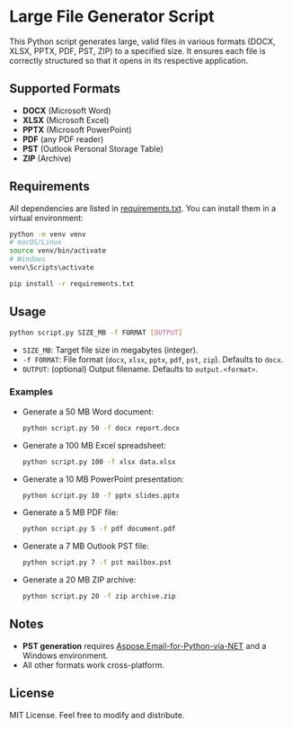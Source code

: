 # Large File Generator Script

This Python script generates large, valid files in various formats (DOCX, XLSX, PPTX, PDF, PST, ZIP) to a specified size. It ensures each file is correctly structured so that it opens in its respective application.

## Supported Formats

* **DOCX** (Microsoft Word)
* **XLSX** (Microsoft Excel)
* **PPTX** (Microsoft PowerPoint)
* **PDF** (any PDF reader)
* **PST** (Outlook Personal Storage Table)
* **ZIP** (Archive)

## Requirements

All dependencies are listed in [requirements.txt](requirements.txt). You can install them in a virtual environment:

```bash
python -m venv venv
# macOS/Linux
source venv/bin/activate
# Windows
venv\Scripts\activate

pip install -r requirements.txt
```

## Usage

```bash
python script.py SIZE_MB -f FORMAT [OUTPUT]
```

* `SIZE_MB`: Target file size in megabytes (integer).
* `-f FORMAT`: File format (`docx`, `xlsx`, `pptx`, `pdf`, `pst`, `zip`). Defaults to `docx`.
* `OUTPUT`: (optional) Output filename. Defaults to `output.<format>`.

### Examples

* Generate a 50 MB Word document:

  ```bash
  python script.py 50 -f docx report.docx
  ```

* Generate a 100 MB Excel spreadsheet:

  ```bash
  python script.py 100 -f xlsx data.xlsx
  ```

* Generate a 10 MB PowerPoint presentation:

  ```bash
  python script.py 10 -f pptx slides.pptx
  ```

* Generate a 5 MB PDF file:

  ```bash
  python script.py 5 -f pdf document.pdf
  ```

* Generate a 7 MB Outlook PST file:

  ```bash
  python script.py 7 -f pst mailbox.pst
  ```

* Generate a 20 MB ZIP archive:

  ```bash
  python script.py 20 -f zip archive.zip
  ```

## Notes

* **PST generation** requires [Aspose.Email-for-Python-via-NET](https://pypi.org/project/Aspose.Email-for-Python-via-NET/) and a Windows environment.
* All other formats work cross-platform.

## License

MIT License. Feel free to modify and distribute.
